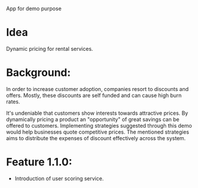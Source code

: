 
App for demo purpose
# Idea 
  Dynamic pricing for rental services.

# Background:
  In order to increase customer adoption, companies resort to discounts and offers. Mostly, these discounts are self funded and can cause high burn rates. 
  
  It's undeniable that customers show interests towards attractive prices. By dynamically pricing a product an "opportunity" of great savings can be offered to customers. Implementing strategies suggested through this demo would help businesses quote competitive prices. The mentioned strategies aims to distribute the expenses of discount effectively across the system.
  
# Feature 1.1.0:
- Introduction of user scoring service.
